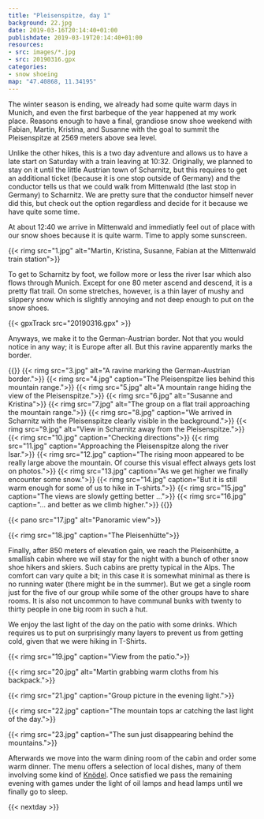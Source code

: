 ```yaml
---
title: "Pleisenspitze, day 1"
background: 22.jpg
date: 2019-03-16T20:14:40+01:00
publishdate: 2019-03-19T20:14:40+01:00
resources:
- src: images/*.jpg
- src: 20190316.gpx
categories:
- snow shoeing
map: "47.40868, 11.34195"
---
```


The winter season is ending, we already had some quite warm days in Munich, and
even the first barbeque of the year happened at my work place. Reasons enough to
have a final, grandiose snow shoe weekend with Fabian, Martin, Kristina, and
Susanne with the goal to summit the Pleisenspitze at 2569 meters above sea
level.

Unlike the other hikes, this is a two day adventure and allows us to have a late
start on Saturday with a train leaving at 10:32. Originally, we planned to stay
on it until the little Austrian town of Scharnitz, but this requires to get
an additional ticket (because it is one stop outside of Germany) and the
conductor tells us that we could walk from Mittenwald (the last stop in Germany)
to Scharnitz. We are pretty sure that the conductor himself never did this, but
check out the option regardless and decide for it because we have quite some
time.

At about 12:40 we arrive in Mittenwald and immediatly feel out of place with our
snow shoes because it is quite warm. Time to apply some sunscreen.

{{< rimg src="1.jpg" alt="Martin, Kristina, Susanne, Fabian at the Mittenwald train station">}}

To get to Scharnitz by foot, we follow more or less the river Isar which also
flows through Munich. Except for one 80 meter ascend and descend, it is a pretty
flat trail. On some stretches, however, is a thin layer of mushy and slippery
snow which is slightly annoying and not deep enough to put on the snow shoes.

{{< gpxTrack src="20190316.gpx" >}}

Anyways, we make it to the German-Austrian border. Not that you would notice in
any way; it is Europe after all. But this ravine apparently marks the border.

{{<gallery>}}
{{< rimg src="3.jpg" alt="A ravine marking the German-Austrian border.">}}
{{< rimg src="4.jpg" caption="The Pleisenspitze lies behind this mountain range.">}}
{{< rimg src="5.jpg" alt="A mountain range hiding the view of the Pleisenspitze.">}}
{{< rimg src="6.jpg" alt="Susanne and Kristina">}}
{{< rimg src="7.jpg" alt="The group on a flat trail approaching the mountain range.">}}
{{< rimg src="8.jpg" caption="We arrived in Scharnitz with the Pleisenspitze clearly visible in the background.">}}
{{< rimg src="9.jpg" alt="View in Scharnitz away from the Pleisenspitze.">}}
{{< rimg src="10.jpg" caption="Checking directions">}}
{{< rimg src="11.jpg" caption="Approaching the Pleisenspitze along the river Isar.">}}
{{< rimg src="12.jpg" caption="The rising moon appeared to be really large above the mountain. Of course this visual effect always gets lost on photos.">}}
{{< rimg src="13.jpg" caption="As we get higher we finally encounter some snow.">}}
{{< rimg src="14.jpg" caption="But it is still warm enough for some of us to hike in T-shirts.">}}
{{< rimg src="15.jpg" caption="The views are slowly getting better …">}}
{{< rimg src="16.jpg" caption="… and better as we climb higher.">}}
{{</gallery>}}

{{< pano src="17.jpg" alt="Panoramic view">}}

{{< rimg src="18.jpg" caption="The Pleisenhütte">}}

Finally, after 850 meters of elevation gain, we reach the Pleisenhütte,
a smallish cabin where we will stay for the night with a bunch of other snow
shoe hikers and skiers. Such cabins are pretty typical in the Alps. The comfort
can vary quite a bit; in this case it is somewhat minimal as there is no running
water (there might be in the summer).  But we get a single room just for the
five of our group while some of the other groups have to share rooms. It is also
not uncommon to have communal bunks with twenty to thirty people in one big room
in such a hut.

We enjoy the last light of the day on the patio with some drinks. Which requires
us to put on surprisingly many layers to prevent us from getting cold, given
that we were hiking in T-Shirts.

{{< rimg src="19.jpg" caption="View from the patio.">}}

{{< rimg src="20.jpg" alt="Martin grabbing warm cloths from his backpack.">}}

{{< rimg src="21.jpg" caption="Group picture in the evening light.">}}

{{< rimg src="22.jpg" caption="The mountain tops ar catching the last light of the day.">}}

{{< rimg src="23.jpg" caption="The sun just disappearing behind the mountains.">}}

Afterwards we move into the warm dining room of the cabin and order some warm
dinner. The menu offers a selection of local dishes, many of them involving some
kind of [Knödel](https://en.wikipedia.org/wiki/Kn%C3%B6del). Once satisfied we
pass the remaining evening with games under the light of oil lamps and head
lamps until we finally go to sleep.

{{< nextday >}}
